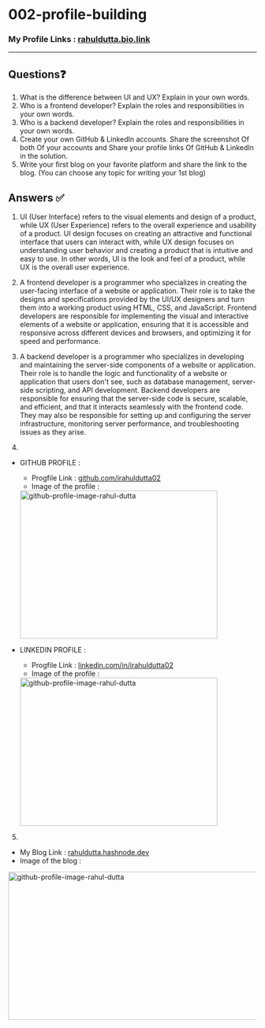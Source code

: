 # 002-profile-building

### My Profile Links : [rahuldutta.bio.link](https://rahuldutta.bio.link)

---

## Questions❓

1. What is the difference between UI and UX? Explain in your own words.
2. Who is a frontend developer? Explain the roles and responsibilities in your own words.
3. Who is a backend developer? Explain the roles and responsibilities in your own words.
4. Create your own GitHub & LinkedIn accounts. Share the screenshot Of both Of your accounts and
Share your profile links Of GitHub & LinkedIn in the solution.
5. Write your first blog on your favorite platform and share the link to the blog. (You can choose any
topic for writing your 1st blog)

## Answers ✅

1. UI (User Interface) refers to the visual elements and design of a product, while UX (User Experience) refers to the overall experience and usability of a product. UI design focuses on creating an attractive and functional interface that users can interact with, while UX design focuses on understanding user behavior and creating a product that is intuitive and easy to use. In other words, UI is the look and feel of a product, while UX is the overall user experience.

2. A frontend developer is a programmer who specializes in creating the user-facing interface of a website or application. Their role is to take the designs and specifications provided by the UI/UX designers and turn them into a working product using HTML, CSS, and JavaScript. Frontend developers are responsible for implementing the visual and interactive elements of a website or application, ensuring that it is accessible and responsive across different devices and browsers, and optimizing it for speed and performance.

3. A backend developer is a programmer who specializes in developing and maintaining the server-side components of a website or application. Their role is to handle the logic and functionality of a website or application that users don't see, such as database management, server-side scripting, and API development. Backend developers are responsible for ensuring that the server-side code is secure, scalable, and efficient, and that it interacts seamlessly with the frontend code. They may also be responsible for setting up and configuring the server infrastructure, monitoring server performance, and troubleshooting issues as they arise.

4. 

- GITHUB PROFILE : 
    - Progfile Link : [github.com/irahuldutta02](https://github.com/irahuldutta02)
    - Image of the profile : 
   
    <img src="https://user-images.githubusercontent.com/78687135/235348894-9224d30c-b1d7-4a9f-9bf0-9a577c0fdb05.png" alt="github-profile-image-rahul-dutta" style="width:400px;height:300px;">



- LINKEDIN PROFILE : 
    - Progfile Link : [linkedin.com/in/irahuldutta02](https://www.linkedin.com/in/irahuldutta02/)
    - Image of the profile :
    
    <img src="https://user-images.githubusercontent.com/78687135/235348936-9458fa43-89a5-48f5-94f1-8417a6a90d4d.png" alt="github-profile-image-rahul-dutta" style="width:400px;height:300px;">


5. 
- My Blog Link : [rahuldutta.hashnode.dev](https://rahuldutta.hashnode.dev/)
- Image of the blog : 
<img src="https://user-images.githubusercontent.com/78687135/235348994-aaddb189-3c26-47f1-a89b-9506e55b7136.png" alt="github-profile-image-rahul-dutta" style="width:600px;height:300px;">



